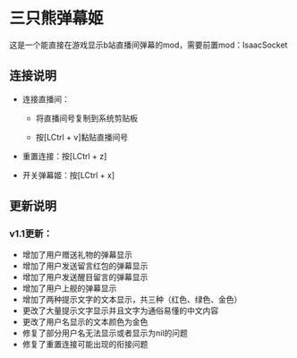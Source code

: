 # 三只熊弹幕姬

这是一个能直接在游戏显示b站直播间弹幕的mod，需要前置mod：IsaacSocket

## 连接说明

- 连接直播间：

    - 将直播间号复制到系统剪贴板
    
    -   按[LCtrl + v]黏贴直播间号

- 重置连接：按[LCtrl + z]

- 开关弹幕姬：按[LCtrl + x]

## 更新说明

### v1.1更新：

- 增加了用户赠送礼物的弹幕显示
- 增加了用户发送留言红包的弹幕显示
- 增加了用户发送醒目留言的弹幕显示
- 增加了用户上舰的弹幕显示
- 增加了两种提示文字的文本显示，共三种（红色、绿色、金色）
- 更改了大量提示文字显示并且文字为通俗易懂的中文内容
- 更改了用户名显示的文本颜色为金色
- 修复了部分用户名无法显示或者显示为nil的问题
- 修复了重置连接可能出现的衔接问题